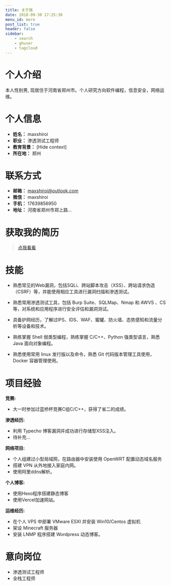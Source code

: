```yaml
---
title: 关于我
date: 2018-09-30 17:25:30
menu_id: more
post_list: true
header: false 
sidebar:
    - search
    - ghuser
    - tagcloud
---
```

# 个人介绍

本人性别男, 现居住于河南省郑州市。个人研究方向软件编程，信息安全，网络运维。

# 个人信息

- **姓名：** maxshiroi
- **职业：** 渗透测试工程师
- **教育背景：** [Hide context]
- **所在地：** 郑州

# 联系方式

- **邮箱：** <maxshiroi@outlook.com>
- **微信：** maxshiroi 
- **手机：** 17639856950
- **地址：** 河南省郑州市郑上路...

# 获取我的简历

> [点我看看](https://加我微信找我要.感谢/)

# 技能

- 熟悉常见的Web漏洞，包括SQLi、跨站脚本攻击（XSS）、跨站请求伪造（CSRF）等，并能使用相应工具进行漏洞扫描和渗透测试。

- 熟悉常用渗透测试工具，包括 Burp Suite、SQLMap、Nmap 和 AWVS 、CS 等，对系统和应用程序进行安全评估和漏洞测试。

- 具备护网经历，了解过IPS、IDS、WAF、蜜罐、防火墙、态势感知和流量分析等设备和技术。

- 熟练掌握 Shell 弱类型编程，熟练掌握 C/C++、Python 强类型语言，熟悉 Java 面向对象编程。

- 熟悉使用常用 linux 发行版以及命令，熟悉 Git 代码版本管理工具使用，Docker 容器管理使用。

# 项目经验

**竞赛:**
- 大一时参加过蓝桥杯竞赛C组C/C++，获得了省二的成绩。

**渗透经历:** 
- 利用 Typecho 博客漏洞并成功进行存储型XSS注入。
- 待补充...

**网络项目:**
- 个人组建过小型局域网，在路由器中安装使用 OpenWRT 配置动态域名服务
- 搭建 VPN 从外地接入家庭内网。
- 使用阿里ddns解析。

**个人博客:**
- 使用Hexo程序搭建静态博客
- 使用Vercel加速网站。

**运维经历:**
- 在个人 VPS 中部署 VMware ESXI 并安装 Win10/Centos 虚拟机
- 架设 Minecraft 服务器
- 安装 LNMP 程序搭建 Wordpress 动态博客。

# 意向岗位
- 渗透测试工程师
- 全栈工程师
